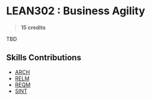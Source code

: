 # LEAN302 : Business Agility

> **15 credits**

TBD

## Skills Contributions

- [ARCH](../skills/arch.md)
- [RELM](../skills/relm.md)
- [REQM](../skills/reqm.md)
- [SINT](../skills/sint.md)
